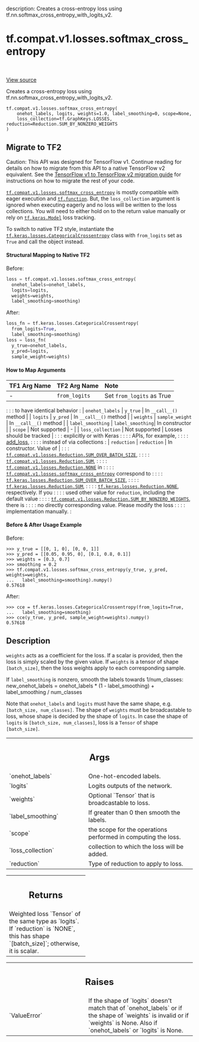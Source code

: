 description: Creates a cross-entropy loss using tf.nn.softmax_cross_entropy_with_logits_v2.

<div itemscope itemtype="http://developers.google.com/ReferenceObject">
<meta itemprop="name" content="tf.compat.v1.losses.softmax_cross_entropy" />
<meta itemprop="path" content="Stable" />
</div>

# tf.compat.v1.losses.softmax_cross_entropy

<!-- Insert buttons and diff -->

<table class="tfo-notebook-buttons tfo-api nocontent" align="left">

</table>

<a target="_blank" href="/code/stable/tensorflow/python/ops/losses/losses_impl.py">View source</a>



Creates a cross-entropy loss using tf.nn.softmax_cross_entropy_with_logits_v2.

<pre class="devsite-click-to-copy prettyprint lang-py tfo-signature-link">
<code>tf.compat.v1.losses.softmax_cross_entropy(
    onehot_labels, logits, weights=1.0, label_smoothing=0, scope=None,
    loss_collection=tf.GraphKeys.LOSSES, reduction=Reduction.SUM_BY_NONZERO_WEIGHTS
)
</code></pre>





 <section><devsite-expandable expanded>
 <h2 class="showalways">Migrate to TF2</h2>

Caution: This API was designed for TensorFlow v1.
Continue reading for details on how to migrate from this API to a native
TensorFlow v2 equivalent. See the
[TensorFlow v1 to TensorFlow v2 migration guide](https://www.tensorflow.org/guide/migrate)
for instructions on how to migrate the rest of your code.

<a href="../../../../tf/compat/v1/losses/softmax_cross_entropy.md"><code>tf.compat.v1.losses.softmax_cross_entropy</code></a> is mostly compatible with eager
execution and <a href="../../../../tf/function.md"><code>tf.function</code></a>. But, the `loss_collection` argument is
ignored when executing eagerly and no loss will be written to the loss
collections. You will need to either hold on to the return value manually
or rely on <a href="../../../../tf/keras/Model.md"><code>tf.keras.Model</code></a> loss tracking.


To switch to native TF2 style, instantiate the
 <a href="../../../../tf/keras/losses/CategoricalCrossentropy.md"><code>tf.keras.losses.CategoricalCrossentropy</code></a> class with `from_logits` set
as `True` and call the object instead.


#### Structural Mapping to Native TF2

Before:

```python
loss = tf.compat.v1.losses.softmax_cross_entropy(
  onehot_labels=onehot_labels,
  logits=logits,
  weights=weights,
  label_smoothing=smoothing)
```

After:

```python
loss_fn = tf.keras.losses.CategoricalCrossentropy(
  from_logits=True,
  label_smoothing=smoothing)
loss = loss_fn(
  y_true=onehot_labels,
  y_pred=logits,
  sample_weight=weights)
```

#### How to Map Arguments

| TF1 Arg Name          | TF2 Arg Name     | Note                       |
| :-------------------- | :--------------- | :------------------------- |
|  -                    | `from_logits`    | Set `from_logits` as True  |
:                       :                  : to have identical behavior :
| `onehot_labels`       | `y_true`         | In `__call__()` method     |
| `logits`              | `y_pred`         | In `__call__()` method     |
| `weights`             | `sample_weight`  | In `__call__()` method     |
| `label_smoothing`     | `label_smoothing`| In constructor             |
| `scope`               | Not supported    | -                          |
| `loss_collection`     | Not supported    | Losses should be tracked   |
:                       :                  : explicitly or with Keras   :
:                       :                  : APIs, for example,         :
:                       :                  : [add_loss][add_loss],      :
:                       :                  : instead of via collections :
| `reduction`           | `reduction`      | In constructor. Value of   |
: : : <a href="../../../../tf/compat/v1/losses/Reduction.md#SUM_OVER_BATCH_SIZE"><code>tf.compat.v1.losses.Reduction.SUM_OVER_BATCH_SIZE</code></a>,              :
: : : <a href="../../../../tf/compat/v1/losses/Reduction.md#SUM"><code>tf.compat.v1.losses.Reduction.SUM</code></a>,                              :
: : : <a href="../../../../tf/compat/v1/losses/Reduction.md#NONE"><code>tf.compat.v1.losses.Reduction.NONE</code></a> in                           :
: : : <a href="../../../../tf/compat/v1/losses/softmax_cross_entropy.md"><code>tf.compat.v1.losses.softmax_cross_entropy</code></a> correspond to         :
: : : <a href="../../../../tf/keras/losses/Reduction.md#SUM_OVER_BATCH_SIZE"><code>tf.keras.losses.Reduction.SUM_OVER_BATCH_SIZE</code></a>,                  :
: : : <a href="../../../../tf/keras/losses/Reduction.md#SUM"><code>tf.keras.losses.Reduction.SUM</code></a>,                                  :
: : : <a href="../../../../tf/keras/losses/Reduction.md#NONE"><code>tf.keras.losses.Reduction.NONE</code></a>, respectively. If you            :
: : : used other value for `reduction`, including the default value     :
: : :  <a href="../../../../tf/compat/v1/losses/Reduction.md#SUM_BY_NONZERO_WEIGHTS"><code>tf.compat.v1.losses.Reduction.SUM_BY_NONZERO_WEIGHTS</code></a>, there is :
: : : no directly corresponding value. Please modify the loss           :
: : : implementation manually.                                          :

[add_loss]:https://www.tensorflow.org/api_docs/python/tf/keras/layers/Layer#add_loss


#### Before & After Usage Example

Before:

```
>>> y_true = [[0, 1, 0], [0, 0, 1]]
>>> y_pred = [[0.05, 0.95, 0], [0.1, 0.8, 0.1]]
>>> weights = [0.3, 0.7]
>>> smoothing = 0.2
>>> tf.compat.v1.losses.softmax_cross_entropy(y_true, y_pred, weights=weights,
...   label_smoothing=smoothing).numpy()
0.57618
```

After:

```
>>> cce = tf.keras.losses.CategoricalCrossentropy(from_logits=True,
...   label_smoothing=smoothing)
>>> cce(y_true, y_pred, sample_weight=weights).numpy()
0.57618
```



 </aside></devsite-expandable></section>

<h2>Description</h2>

<!-- Placeholder for "Used in" -->

`weights` acts as a coefficient for the loss. If a scalar is provided,
then the loss is simply scaled by the given value. If `weights` is a
tensor of shape `[batch_size]`, then the loss weights apply to each
corresponding sample.

If `label_smoothing` is nonzero, smooth the labels towards 1/num_classes:
    new_onehot_labels = onehot_labels * (1 - label_smoothing)
                        + label_smoothing / num_classes

Note that `onehot_labels` and `logits` must have the same shape,
e.g. `[batch_size, num_classes]`. The shape of `weights` must be
broadcastable to loss, whose shape is decided by the shape of `logits`.
In case the shape of `logits` is `[batch_size, num_classes]`, loss is
a `Tensor` of shape `[batch_size]`.

<!-- Tabular view -->
 <table class="responsive fixed orange">
<colgroup><col width="214px"><col></colgroup>
<tr><th colspan="2"><h2 class="add-link">Args</h2></th></tr>

<tr>
<td>
`onehot_labels`
</td>
<td>
One-hot-encoded labels.
</td>
</tr><tr>
<td>
`logits`
</td>
<td>
Logits outputs of the network.
</td>
</tr><tr>
<td>
`weights`
</td>
<td>
Optional `Tensor` that is broadcastable to loss.
</td>
</tr><tr>
<td>
`label_smoothing`
</td>
<td>
If greater than 0 then smooth the labels.
</td>
</tr><tr>
<td>
`scope`
</td>
<td>
the scope for the operations performed in computing the loss.
</td>
</tr><tr>
<td>
`loss_collection`
</td>
<td>
collection to which the loss will be added.
</td>
</tr><tr>
<td>
`reduction`
</td>
<td>
Type of reduction to apply to loss.
</td>
</tr>
</table>



<!-- Tabular view -->
 <table class="responsive fixed orange">
<colgroup><col width="214px"><col></colgroup>
<tr><th colspan="2"><h2 class="add-link">Returns</h2></th></tr>
<tr class="alt">
<td colspan="2">
Weighted loss `Tensor` of the same type as `logits`. If `reduction` is
`NONE`, this has shape `[batch_size]`; otherwise, it is scalar.
</td>
</tr>

</table>



<!-- Tabular view -->
 <table class="responsive fixed orange">
<colgroup><col width="214px"><col></colgroup>
<tr><th colspan="2"><h2 class="add-link">Raises</h2></th></tr>

<tr>
<td>
`ValueError`
</td>
<td>
If the shape of `logits` doesn't match that of `onehot_labels`
or if the shape of `weights` is invalid or if `weights` is None.  Also if
`onehot_labels` or `logits` is None.
</td>
</tr>
</table>



